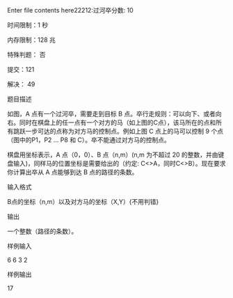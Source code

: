 Enter file contents here22212:过河卒分数: 10  


时间限制：1 秒

内存限制：128 兆

特殊判题： 否 

提交：121

解决： 49 


 
题目描述


如图，A 点有一个过河卒，需要走到目标 B 点。卒行走规则：可以向下、或者向右。同时在棋盘上的任一点有一个对方的马（如上图的C点），该马所在的点和所有跳跃一步可达的点称为对方马的控制点。例如上图 C 点上的马可以控制 9 个点（图中的P1，P2 … P8 和 C）。卒不能通过对方马的控制点。 

 

棋盘用坐标表示，A 点（0，0）、B 点（n,m）(n,m 为不超过 20 的整数，并由键盘输入)，同样马的位置坐标是需要给出的（约定: C<>A，同时C<>B）。现在要求你计算出卒从 A 点能够到达 B 点的路径的条数。 


输入格式

B点的坐标（n,m）以及对方马的坐标（X,Y）{不用判错}

输出


一个整数（路径的条数）。 


样例输入

6 6 3 2

样例输出

17
